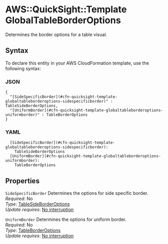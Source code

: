 # AWS::QuickSight::Template GlobalTableBorderOptions<a name="aws-properties-quicksight-template-globaltableborderoptions"></a>

Determines the border options for a table visual\.

## Syntax<a name="aws-properties-quicksight-template-globaltableborderoptions-syntax"></a>

To declare this entity in your AWS CloudFormation template, use the following syntax:

### JSON<a name="aws-properties-quicksight-template-globaltableborderoptions-syntax.json"></a>

```
{
  "[SideSpecificBorder](#cfn-quicksight-template-globaltableborderoptions-sidespecificborder)" : TableSideBorderOptions,
  "[UniformBorder](#cfn-quicksight-template-globaltableborderoptions-uniformborder)" : TableBorderOptions
}
```

### YAML<a name="aws-properties-quicksight-template-globaltableborderoptions-syntax.yaml"></a>

```
  [SideSpecificBorder](#cfn-quicksight-template-globaltableborderoptions-sidespecificborder): 
    TableSideBorderOptions
  [UniformBorder](#cfn-quicksight-template-globaltableborderoptions-uniformborder): 
    TableBorderOptions
```

## Properties<a name="aws-properties-quicksight-template-globaltableborderoptions-properties"></a>

`SideSpecificBorder`  <a name="cfn-quicksight-template-globaltableborderoptions-sidespecificborder"></a>
Determines the options for side specific border\.  
*Required*: No  
*Type*: [TableSideBorderOptions](aws-properties-quicksight-template-tablesideborderoptions.md)  
*Update requires*: [No interruption](https://docs.aws.amazon.com/AWSCloudFormation/latest/UserGuide/using-cfn-updating-stacks-update-behaviors.html#update-no-interrupt)

`UniformBorder`  <a name="cfn-quicksight-template-globaltableborderoptions-uniformborder"></a>
Determines the options for uniform border\.  
*Required*: No  
*Type*: [TableBorderOptions](aws-properties-quicksight-template-tableborderoptions.md)  
*Update requires*: [No interruption](https://docs.aws.amazon.com/AWSCloudFormation/latest/UserGuide/using-cfn-updating-stacks-update-behaviors.html#update-no-interrupt)